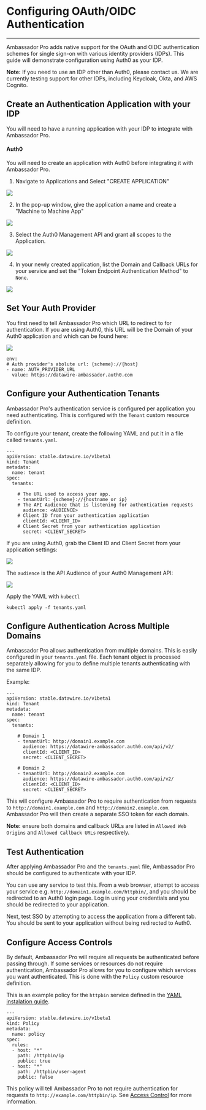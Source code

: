 # Configuring OAuth/OIDC Authentication
---

Ambassador Pro adds native support for the OAuth and OIDC authentication schemes for single sign-on with various identity providers (IDPs). This guide will demonstrate configuration using Auth0 as your IDP. 

**Note:** If you need to use an IDP other than Auth0, please contact us. We are currently testing support for other IDPs, including Keycloak, Okta, and AWS Cognito.

## Create an Authentication Application with your IDP
You will need to have a running application with your IDP to integrate with Ambassador Pro. 

#### Auth0
You will need to create an application with Auth0 before integrating it with Ambassador Pro. 

1. Navigate to Applications and Select "CREATE APPLICATION"

  ![](/images/create-application.png)

2. In the pop-up window, give the application a name and create a "Machine to Machine App"

  ![](/images/machine-machine.png)

3. Select the Auth0 Management API and grant all scopes to the Application.

  ![](/images/scopes.png)
  
4. In your newly created application, list the Domain and Callback URLs for your service and set the "Token Endpoint Authentication Method" to `None`.

  ![](/images/Auth0_none.png)

## Set Your Auth Provider
You first need to tell Ambassador Pro which URL to redirect to for authentication. If you are using Auth0, this URL will be the Domain of your Auth0 application and which can be found here:

![](/images/Auth0_domain_clientID.png)

```
env:
# Auth provider's abolute url: {scheme}://{host}
- name: AUTH_PROVIDER_URL
  value: https://datawire-ambassador.auth0.com
```

## Configure your Authentication Tenants
Ambassador Pro's authentication service is configured per application you need authenticating. This is configured with the `Tenant` custom resource definition. 

To configure your tenant, create the following YAML and put it in a file called `tenants.yaml`.

```
---
apiVersion: stable.datawire.io/v1beta1
kind: Tenant
metadata:
  name: tenant
spec:
  tenants:
  
    # The URL used to access your app.
    - tenantUrl: {scheme}://{hostname or ip}
    # The API Audience that is listening for authentication requests
      audience: <AUDIENCE>
    # Client ID from your authentication application
      clientId: <CLIENT_ID>
    # Client Secret from your authentication application
      secret: <CLIENT_SECRET>
```

If you are using Auth0, grab the Client ID and Client Secret from your application settings:

![](/images/Auth0_secret.png)

The `audience` is the API Audience of your Auth0 Management API:

![](/images/Auth0_audience.png)

Apply the YAML with `kubectl`

```
kubectl apply -f tenants.yaml
```

## Configure Authentication Across Multiple Domains

Ambassador Pro allows authentication from multiple domains. This is easily configured in your `tenants.yaml` file. Each tenant object is processed separately allowing for you to define multiple tenants authenticating with the same IDP. 

Example:

```
---
apiVersion: stable.datawire.io/v1beta1
kind: Tenant
metadata:
  name: tenant
spec:
  tenants:
  
    # Domain 1
    - tenantUrl: http://domain1.example.com
      audience: https://datawire-ambassador.auth0.com/api/v2/
      clientId: <CLIENT_ID>
      secret: <CLIENT_SECRET>
    
    # Domain 2
    - tenantUrl: http://domain2.example.com
      audience: https://datawire-ambassador.auth0.com/api/v2/
      clientId: <CLIENT_ID>
      secret: <CLIENT_SECRET>
```

This will configure Ambassador Pro to require authentication from requests to `http://domain1.example.com` and `http://domain2.example.com`. Ambassador Pro will then create a separate SSO token for each domain.

**Note:** ensure both domains and callback URLs are listed in `Allowed Web Origins` and `Allowed Callback URLs` respectively. 

## Test Authentication
After applying Ambassador Pro and the `tenants.yaml` file, Ambassador Pro should be configured to authenticate with your IDP. 

You can use any service to test this. From a web browser, attempt to access your service e.g. `http://domain1.example.com/httpbin/`, and you should be redirected to an Auth0 login page. Log in using your credentials and you should be redirected to your application. 

Next, test SSO by attempting to access the application from a different tab. You should be sent to your application without being redirected to Auth0. 

## Configure Access Controls
By default, Ambassador Pro will require all requests be authenticated before passing through. If some services or resources do not require authentication, Ambassador Pro allows for you to configure which services you want authenticated. This is done with the `Policy` custom resource definition. 

This is an example policy for the `httpbin` service defined in the [YAML instalation guide](/user-guide/getting-started#3-creating-your-first-route).

```
---
apiVersion: stable.datawire.io/v1beta1
kind: Policy
metadata:
  name: policy
spec:
  rules:
  - host: "*"
    path: /httpbin/ip
    public: true
  - host: "*"
    path: /httpbin/user-agent
    public: false
```
This policy will tell Ambassador Pro to not require authentication for requests to `http://example.com/httpbin/ip`. See [Access Control](/reference/services/access-control) for more information.

